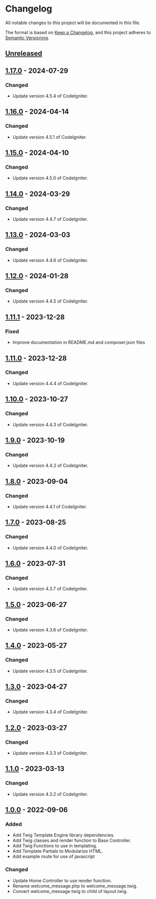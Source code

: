# Changelog

All notable changes to this project will be documented in this file.

The format is based on [Keep a Changelog](https://keepachangelog.com/en/1.0.0/),
and this project adheres to [Semantic Versioning](https://semver.org/spec/v2.0.0.html).

## [Unreleased]

## [1.17.0] - 2024-07-29

### Changed

- Update version 4.5.4 of CodeIgniter.

## [1.16.0] - 2024-04-14

### Changed

- Update version 4.5.1 of CodeIgniter.

## [1.15.0] - 2024-04-10

### Changed

- Update version 4.5.0 of CodeIgniter.

## [1.14.0] - 2024-03-29

### Changed

- Update version 4.4.7 of CodeIgniter.

## [1.13.0] - 2024-03-03

### Changed

- Update version 4.4.6 of CodeIgniter.

## [1.12.0] - 2024-01-28

### Changed

- Update version 4.4.5 of CodeIgniter.

## [1.11.1] - 2023-12-28

### Fixed

- Improve documentation in README.md and composer.json files

## [1.11.0] - 2023-12-28

### Changed

- Update version 4.4.4 of CodeIgniter.

## [1.10.0] - 2023-10-27

### Changed

- Update version 4.4.3 of CodeIgniter.

## [1.9.0] - 2023-10-19

### Changed

- Update version 4.4.2 of CodeIgniter.

## [1.8.0] - 2023-09-04

### Changed

- Update version 4.4.1 of CodeIgniter.

## [1.7.0] - 2023-08-25

### Changed

- Update version 4.4.0 of CodeIgniter.

## [1.6.0] - 2023-07-31

### Changed

- Update version 4.3.7 of CodeIgniter.

## [1.5.0] - 2023-06-27

### Changed

- Update version 4.3.6 of CodeIgniter.

## [1.4.0] - 2023-05-27

### Changed

- Update version 4.3.5 of CodeIgniter.

## [1.3.0] - 2023-04-27

### Changed

- Update version 4.3.4 of CodeIgniter.

## [1.2.0] - 2023-03-27

### Changed

- Update version 4.3.3 of CodeIgniter.

## [1.1.0] - 2023-03-13

### Changed

- Update version 4.3.2 of CodeIgniter.

## [1.0.0] - 2022-09-06

### Added

- Add Twig Template Engine library dependencies.
- Add Twig classes and render function to Base Controller.
- Add Twig Functions to use in templating.
- Add Template Partials to Modularize HTML.
- Add example route for use of javascript

### Changed

- Update Home Controller to use render function.
- Rename welcome_message.php to welcome_message.twig.
- Convert welcome_message.twig to child of layout.twig.

[unreleased]: https://github.com/ManuelGil/ci4-twig/compare/v1.17.0...HEAD
[1.17.0]: https://github.com/ManuelGil/ci4-twig/compare/v1.16.0...v1.17.0
[1.16.0]: https://github.com/ManuelGil/ci4-twig/compare/v1.15.0...v1.16.0
[1.15.0]: https://github.com/ManuelGil/ci4-twig/compare/v1.14.0...v1.15.0
[1.14.0]: https://github.com/ManuelGil/ci4-twig/compare/v1.13.0...v1.14.0
[1.13.0]: https://github.com/ManuelGil/ci4-twig/compare/v1.12.0...v1.13.0
[1.12.0]: https://github.com/ManuelGil/ci4-twig/compare/v1.11.1...v1.12.0
[1.11.1]: https://github.com/ManuelGil/ci4-twig/compare/v1.11.0...v1.11.1
[1.11.0]: https://github.com/ManuelGil/ci4-twig/compare/v1.10.0...v1.11.0
[1.10.0]: https://github.com/ManuelGil/ci4-twig/compare/v1.9.0...v1.10.0
[1.9.0]: https://github.com/ManuelGil/ci4-twig/compare/v1.8.0...v1.9.0
[1.8.0]: https://github.com/ManuelGil/ci4-twig/compare/v1.7.0...v1.8.0
[1.7.0]: https://github.com/ManuelGil/ci4-twig/compare/v1.6.0...v1.7.0
[1.6.0]: https://github.com/ManuelGil/ci4-twig/compare/v1.5.0...v1.6.0
[1.5.0]: https://github.com/ManuelGil/ci4-twig/compare/v1.4.0...v1.5.0
[1.4.0]: https://github.com/ManuelGil/ci4-twig/compare/v1.3.0...v1.4.0
[1.3.0]: https://github.com/ManuelGil/ci4-twig/compare/v1.2.0...v1.3.0
[1.2.0]: https://github.com/ManuelGil/ci4-twig/compare/v1.1.0...v1.2.0
[1.1.0]: https://github.com/ManuelGil/ci4-twig/compare/v1.0.0...v1.1.0
[1.0.0]: https://github.com/ManuelGil/ci4-twig/releases/tag/v1.0.0
